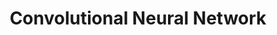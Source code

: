 ---
layout: list
title:  Convolutional Neural Network
slug:   cnn
description: >
  Contents related to CNN
---